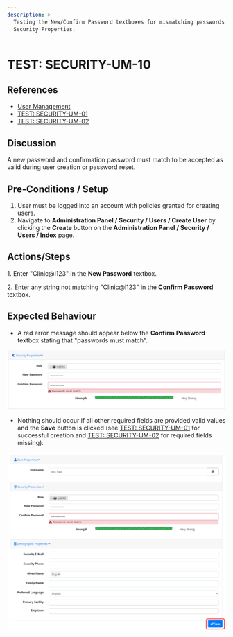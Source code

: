 ```yaml
---
description: >-
  Testing the New/Confirm Password textboxes for mismatching passwords from
  Security Properties.
---
```


# TEST: SECURITY-UM-10

## References

* [User Management](broken-reference)
* [TEST: SECURITY-UM-01](test-security-um-01.md)
* &#x20;[TEST: SECURITY-UM-02](test-security-um-02.md)

## Discussion

A new password and confirmation password must match to be accepted as valid during user creation or password reset.

## Pre-Conditions / Setup

1. User must be logged into an account with policies granted for creating users.
2. Navigate to **Administration Panel / Security / Users / Create User** by clicking the **Create** button on the **Administration Panel / Security / Users / Index** page.

## Actions/Steps

1\. Enter "Clinic@l123" in the **New Password** textbox.

2\. Enter any string not matching "Clinic@l123" in the **Confirm Password** textbox.

## Expected Behaviour

* A red error message should appear below the **Confirm Password** textbox stating that "passwords must match".&#x20;

![](<../../../../../../../../.gitbook/assets/image (74).png>)

* Nothing should occur if all other required fields are provided valid values and the **Save** button is clicked (see [TEST: SECURITY-UM-01](test-security-um-01.md) for successful creation and [TEST: SECURITY-UM-02](test-security-um-02.md) for required fields missing).

![](<../../../../../../../../.gitbook/assets/image (134).png>)
